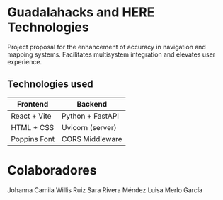 # Guadalahacks and HERE Technologies

Project proposal for the enhancement of accuracy in navigation and mapping systems. Facilitates multisystem integration and elevates user experience.

## Technologies used

| Frontend       | Backend        |
|----------------|----------------|
| React + Vite   | Python + FastAPI |
| HTML + CSS     | Uvicorn (server) |
| Poppins Font   | CORS Middleware |

# Colaboradores

Johanna Camila Willis Ruiz
Sara Rivera Méndez
Luisa Merlo García